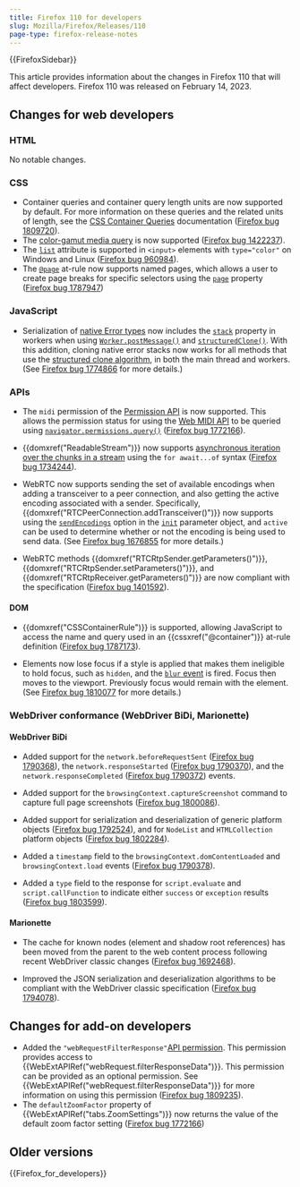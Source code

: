```yaml
---
title: Firefox 110 for developers
slug: Mozilla/Firefox/Releases/110
page-type: firefox-release-notes
---
```


{{FirefoxSidebar}}

This article provides information about the changes in Firefox 110 that will affect developers. Firefox 110 was released on February 14, 2023.

## Changes for web developers

### HTML

No notable changes.

### CSS

- Container queries and container query length units are now supported by default.
  For more information on these queries and the related units of length, see the [CSS Container Queries](/en-US/docs/Web/CSS/CSS_containment/Container_queries#container_query_length_units) documentation ([Firefox bug 1809720](https://bugzil.la/1809720)).
- The [color-gamut media query](/en-US/docs/Web/CSS/@media/color-gamut) is now supported ([Firefox bug 1422237](https://bugzil.la/1422237)).
- The [`list`](/en-US/docs/Web/HTML/Element/datalist#color_type) attribute is supported in `<input>` elements with `type="color"` on Windows and Linux ([Firefox bug 960984](https://bugzil.la/960984)).
- The [`@page`](/en-US/docs/Web/CSS/@page) at-rule now supports named pages, which allows a user to create page breaks for specific selectors using the [`page`](/en-US/docs/Web/CSS/page) property ([Firefox bug 1787947](https://bugzil.la/1787947))

### JavaScript

- Serialization of [native Error types](/en-US/docs/Web/JavaScript/Reference/Global_Objects/Error#error_types) now includes the [`stack`](/en-US/docs/Web/JavaScript/Reference/Global_Objects/Error/stack) property in workers when using [`Worker.postMessage()`](/en-US/docs/Web/API/Worker/postMessage) and [`structuredClone()`](/en-US/docs/Web/API/structuredClone).
  With this addition, cloning native error stacks now works for all methods that use the [structured clone algorithm](/en-US/docs/Web/API/Web_Workers_API/Structured_clone_algorithm), in both the main thread and workers.
  (See [Firefox bug 1774866](https://bugzil.la/1774866) for more details.)

### APIs

- The `midi` permission of the [Permission API](/en-US/docs/Web/API/Permissions_API) is now supported.
  This allows the permission status for using the [Web MIDI API](/en-US/docs/Web/API/Web_MIDI_API) to be queried using [`navigator.permissions.query()`](/en-US/docs/Web/API/Permissions/query) ([Firefox bug 1772166](https://bugzil.la/1772166)).

- {{domxref("ReadableStream")}} now supports [asynchronous iteration over the chunks in a stream](/en-US/docs/Web/API/ReadableStream#async_iteration) using the `for await...of` syntax ([Firefox bug 1734244](https://bugzil.la/1734244)).

- WebRTC now supports sending the set of available encodings when adding a transceiver to a peer connection, and also getting the active encoding associated with a sender.
  Specifically, {{domxref("RTCPeerConnection.addTransceiver()")}} now supports using the [`sendEncodings`](/en-US/docs/Web/API/RTCPeerConnection/addTransceiver#sendencodings) option in the [`init`](/en-US/docs/Web/API/RTCPeerConnection/addTransceiver#init) parameter object, and `active` can be used to determine whether or not the encoding is being used to send data.
  (See [Firefox bug 1676855](https://bugzil.la/1676855) for more details.)

- WebRTC methods {{domxref("RTCRtpSender.getParameters()")}}, {{domxref("RTCRtpSender.setParameters()")}}, and {{domxref("RTCRtpReceiver.getParameters()")}} are now compliant with the specification ([Firefox bug 1401592](https://bugzil.la/1401592)).

#### DOM

- {{domxref("CSSContainerRule")}} is supported, allowing JavaScript to access the name and query used in an {{cssxref("@container")}} at-rule definition ([Firefox bug 1787173](https://bugzil.la/1787173)).

- Elements now lose focus if a style is applied that makes them ineligible to hold focus, such as `hidden`, and the [`blur` event](/en-US/docs/Web/API/Element/blur_event) is fired.
  Focus then moves to the viewport.
  Previously focus would remain with the element.
  (See [Firefox bug 1810077](https://bugzil.la/1810077) for more details.)

### WebDriver conformance (WebDriver BiDi, Marionette)

#### WebDriver BiDi

- Added support for the `network.beforeRequestSent` ([Firefox bug 1790368](https://bugzil.la/1790368)), the `network.responseStarted` ([Firefox bug 1790370](https://bugzil.la/1790370)), and the `network.responseCompleted` ([Firefox bug 1790372](https://bugzil.la/1790372)) events.

- Added support for the `browsingContext.captureScreenshot` command to capture full page screenshots ([Firefox bug 1800086](https://bugzil.la/1800086)).

- Added support for serialization and deserialization of generic platform objects ([Firefox bug 1792524](https://bugzil.la/1792524)), and for `NodeList` and `HTMLCollection` platform objects ([Firefox bug 1802284](https://bugzil.la/1802284)).

- Added a `timestamp` field to the `browsingContext.domContentLoaded` and `browsingContext.load` events ([Firefox bug 1790378](https://bugzil.la/1790378)).

- Added a `type` field to the response for `script.evaluate` and `script.callFunction` to indicate either `success` or `exception` results ([Firefox bug 1803599](https://bugzil.la/1803599)).

#### Marionette

- The cache for known nodes (element and shadow root references) has been moved from the parent to the web content process following recent WebDriver classic changes ([Firefox bug 1692468](https://bugzil.la/1692468)).

- Improved the JSON serialization and deserialization algorithms to be compliant with the WebDriver classic specification ([Firefox bug 1794078](https://bugzil.la/1794078)).

## Changes for add-on developers

- Added the `"webRequestFilterResponse"`[API permission](/en-US/docs/Mozilla/Add-ons/WebExtensions/manifest.json/permissions#api_permissions). This permission provides access to {{WebExtAPIRef("webRequest.filterResponseData")}}. This permission can be provided as an optional permission. See {{WebExtAPIRef("webRequest.filterResponseData")}} for more information on using this permission ([Firefox bug 1809235](https://bugzil.la/1809235)).
- The `defaultZoomFactor` property of {{WebExtAPIRef("tabs.ZoomSettings")}} now returns the value of the default zoom factor setting ([Firefox bug 1772166](https://bugzil.la/1772166))

## Older versions

{{Firefox_for_developers}}
